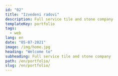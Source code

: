 ```yaml
---
id: "02"
title: "Izvedeni radovi"
description: Full service tile and stone company
templateKey: portfolio
tags:
  - web
lang: en
date: "05-07-2021"
image: /img/home.jpg
heading: "Welcome to"
subheading: Full service tile and stone company
path: /en/portfolio/
slug: /en/portfolio/
---
```

